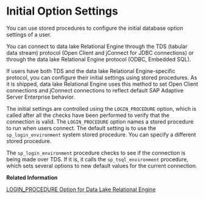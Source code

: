 <!-- loioa62a7e4a84f2101590b5985c24412166 -->

# Initial Option Settings

You can use stored procedures to configure the initial database option settings of a user.

You can connect to data lake Relational Engine through the TDS \(tabular data stream\) protocol \(Open Client and jConnect for JDBC connections\) or through the data lake Relational Engine protocol \(ODBC, Embedded SQL\).

If users have both TDS and the data lake Relational Engine-specific protocol, you can configure their initial settings using stored procedures. As it is shipped, data lake Relational Engine uses this method to set Open Client connections and jConnect connections to reflect default SAP Adaptive Server Enterprise behavior.

The initial settings are controlled using the `LOGIN_PROCEDURE` option, which is called after all the checks have been performed to verify that the connection is valid. The `LOGIN_PROCEDURE` option names a stored procedure to run when users connect. The default setting is to use the `sp_login_environment` system stored procedure. You can specify a different stored procedure.

The `sp_login_environment` procedure checks to see if the connection is being made over TDS. If it is, it calls the `sp_tsql_environment` procedure, which sets several options to new default values for the current connection.

**Related Information**  


[LOGIN\_PROCEDURE Option for Data Lake Relational Engine](login-procedure-option-for-data-lake-relational-engine-a63d00e.md "Specifies a login procedure that sets connection compatibility options at start-up.")

